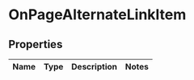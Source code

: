 # OnPageAlternateLinkItem

## Properties

| Name | Type | Description | Notes |
|------------ | ------------- | ------------- | -------------|